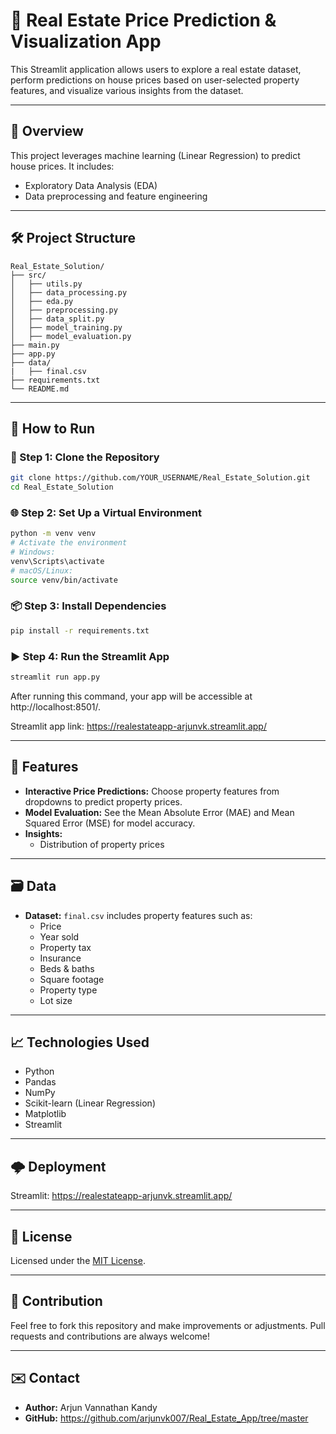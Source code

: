 # 🏡 Real Estate Price Prediction & Visualization App

This Streamlit application allows users to explore a real estate dataset, perform predictions on house prices based on user-selected property features, and visualize various insights from the dataset.

---

## 📌 Overview

This project leverages machine learning (Linear Regression) to predict house prices. It includes:
- Exploratory Data Analysis (EDA)
- Data preprocessing and feature engineering

---

## 🛠 Project Structure

```
Real_Estate_Solution/
├── src/
│   ├── utils.py
│   ├── data_processing.py
│   ├── eda.py
│   ├── preprocessing.py
│   ├── data_split.py
│   ├── model_training.py
│   ├── model_evaluation.py
├── main.py
├── app.py
├── data/
|   ├── final.csv
├── requirements.txt
└── README.md
```

---

## 🚀 How to Run

### 🔧 Step 1: Clone the Repository

```bash
git clone https://github.com/YOUR_USERNAME/Real_Estate_Solution.git
cd Real_Estate_Solution
```

### 🌐 Step 2: Set Up a Virtual Environment

```bash
python -m venv venv
# Activate the environment
# Windows:
venv\Scripts\activate
# macOS/Linux:
source venv/bin/activate
```

### 📦 Step 3: Install Dependencies

```bash
pip install -r requirements.txt
```

### ▶️ Step 4: Run the Streamlit App

```bash
streamlit run app.py
```

After running this command, your app will be accessible at http://localhost:8501/.

Streamlit app link: https://realestateapp-arjunvk.streamlit.app/

---

## 🎯 Features

- **Interactive Price Predictions:** Choose property features from dropdowns to predict property prices.
- **Model Evaluation:** See the Mean Absolute Error (MAE) and Mean Squared Error (MSE) for model accuracy.
- **Insights:**
  - Distribution of property prices

---

## 🗃 Data

- **Dataset:** `final.csv` includes property features such as:
  - Price
  - Year sold
  - Property tax
  - Insurance
  - Beds & baths
  - Square footage
  - Property type
  - Lot size

---

## 📈 Technologies Used

- Python
- Pandas
- NumPy
- Scikit-learn (Linear Regression)
- Matplotlib
- Streamlit

---

## 🌩 Deployment

Streamlit: https://realestateapp-arjunvk.streamlit.app/

---

## 📜 License

Licensed under the [MIT License](LICENSE).

---

## 🙌 Contribution

Feel free to fork this repository and make improvements or adjustments. Pull requests and contributions are always welcome!

---

## ✉️ Contact

- **Author:** Arjun Vannathan Kandy
- **GitHub:** https://github.com/arjunvk007/Real_Estate_App/tree/master
